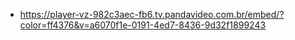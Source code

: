 - https://player-vz-982c3aec-fb6.tv.pandavideo.com.br/embed/?color=ff4376&v=a6070f1e-0191-4ed7-8436-9d32f1899243
